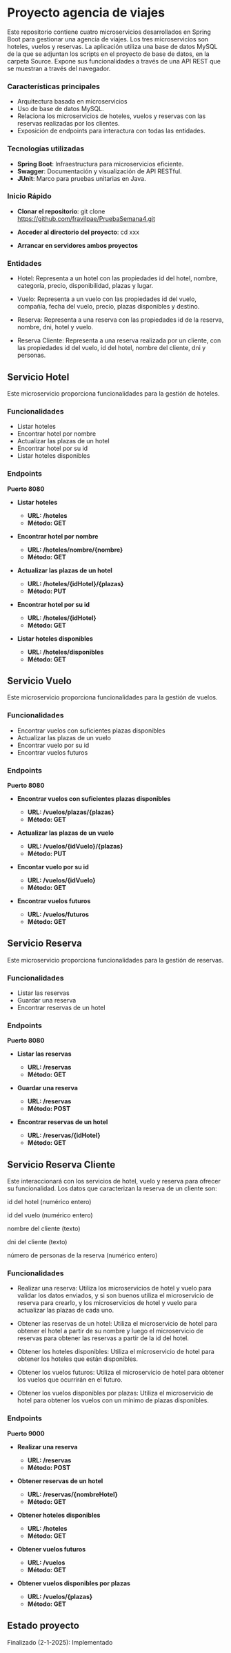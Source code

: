 # Proyecto agencia de viajes

Este repositorio contiene cuatro microservicios desarrollados en Spring Boot para gestionar una agencia de viajes. Los tres microservicios son hoteles, vuelos y reservas. La aplicación utiliza una base de datos MySQL de la que se adjuntan los scripts en el proyecto de base de datos, en la carpeta Source. Expone sus funcionalidades a través de una API REST que se muestran a través del navegador.

### Características principales

- Arquitectura basada en microservicios
- Uso de base de datos MySQL.
- Relaciona los microservicios de hoteles, vuelos y reservas con las reservas realizadas por los clientes.
- Exposición de endpoints para interactura con todas las entidades.

### Tecnologías utilizadas

- **Spring Boot**: Infraestructura para microservicios eficiente.
- **Swagger**: Documentación y visualización de API RESTful.
- **JUnit**: Marco para pruebas unitarias en Java.

### Inicio Rápido

- **Clonar el repositorio**: git clone https://github.com/fravilpae/PruebaSemana4.git

- **Acceder al directorio del proyecto**: cd xxx

- **Arrancar en servidores ambos proyectos**

### Entidades

- Hotel: Representa a un hotel con las propiedades id del hotel, nombre, categoría,  precio, disponibilidad, plazas y lugar.

- Vuelo: Representa a un vuelo con las propiedades id del vuelo, compañía, fecha del vuelo, precio, plazas disponibles y destino.

- Reserva: Representa a una reserva con las propiedades id de la reserva, nombre, dni, hotel y vuelo.

- Reserva Cliente: Representa a una reserva realizada por un cliente, con las propiedades id del vuelo, id del hotel, nombre del cliente, dni y personas.

## Servicio Hotel

Este microservicio proporciona funcionalidades para la gestión de hoteles.

### Funcionalidades

- Listar hoteles
- Encontrar hotel por nombre
- Actualizar las plazas de un hotel
- Encontrar hotel por su id
- Listar hoteles disponibles

### Endpoints

**Puerto 8080**

- **Listar hoteles**
    - **URL: /hoteles**
    - **Método: GET**

- **Encontrar hotel por nombre**
    - **URL: /hoteles/nombre/{nombre}**
    - **Método: GET**

- **Actualizar las plazas de un hotel**
    - **URL: /hoteles/{idHotel}/{plazas}**
    - **Método: PUT**

- **Encontrar hotel por su id**
    - **URL: /hoteles/{idHotel}**
    - **Método: GET**

- **Listar hoteles disponibles**
	- **URL: /hoteles/disponibles**
	- **Método: GET**

## Servicio Vuelo

Este microservicio proporciona funcionalidades para la gestión de vuelos.

### Funcionalidades

- Encontrar vuelos con suficientes plazas disponibles
- Actualizar las plazas de un vuelo
- Encontrar vuelo por su id
- Encontrar vuelos futuros

### Endpoints

**Puerto 8080**

- **Encontrar vuelos con suficientes plazas disponibles**
	- **URL: /vuelos/plazas/{plazas}**
	- **Método: GET**

- **Actualizar las plazas de un vuelo**
	- **URL: /vuelos/{idVuelo}/{plazas}**
	- **Método: PUT**

- **Encontar vuelo por su id**
	- **URL: /vuelos/{idVuelo}**
	- **Método: GET**
	
- **Encontrar vuelos futuros**
	- **URL: /vuelos/futuros**
	- **Método: GET**

## Servicio Reserva

Este microservicio proporciona funcionalidades para la gestión de reservas.

### Funcionalidades

- Listar las reservas
- Guardar una reserva
- Encontrar reservas de un hotel

### Endpoints

**Puerto 8080**

- **Listar las reservas**
	- **URL: /reservas**
	- **Método: GET**

- **Guardar una reserva**
	- **URL: /reservas**
	- **Método: POST**

- **Encontrar reservas de un hotel**
	- **URL: /reservas/{idHotel}**
	- **Método: GET**

## Servicio Reserva Cliente

Este interaccionará con los servicios de hotel, vuelo y reserva para ofrecer su funcionalidad. Los datos que caracterizan la reserva de un cliente son:

id del hotel (numérico entero)

id del vuelo (numérico entero)

nombre del cliente (texto)

dni del cliente (texto)

número de personas de la reserva (numérico entero)

### Funcionalidades

- Realizar una reserva: Utiliza los microservicios de hotel y vuelo para validar los datos enviados, y si son buenos utiliza el microservicio de reserva para crearlo, y los microservicios de hotel y vuelo para actualizar las plazas de cada uno.

- Obtener las reservas de un hotel: Utiliza el microservicio de hotel para obtener el hotel a partir de su nombre y luego el microservicio de reservas para obtener las reservas a partir de la id del hotel.

- Obtener los hoteles disponibles: Utiliza el microservicio de hotel para obtener los hoteles que están disponibles.

- Obtener los vuelos futuros: Utiliza el microservicio de hotel para obtener los vuelos que ocurrirán en el futuro.

- Obtener los vuelos disponibles por plazas: Utiliza el microservicio de hotel para obtener los vuelos con un mínimo de plazas disponibles.

### Endpoints

**Puerto 9000**

- **Realizar una reserva**
	- **URL: /reservas**
	- **Método: POST**

- **Obtener reservas de un hotel**
	- **URL: /reservas/{nombreHotel}**
	- **Método: GET**
	
- **Obtener hoteles disponibles**
	- **URL: /hoteles**
	- **Método: GET**
	
- **Obtener vuelos futuros**
	- **URL: /vuelos**
	- **Método: GET**

- **Obtener vuelos disponibles por plazas**
	- **URL: /vuelos/{plazas}**
	- **Método: GET**

## Estado proyecto

Finalizado (2-1-2025): Implementado
